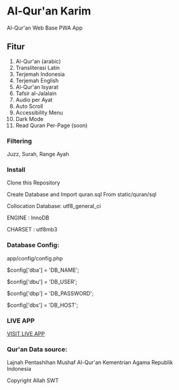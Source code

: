 # Al-Qur'an Karim 
Al-Qur'an Web Base PWA App

## Fitur
1. Al-Qur'an (arabic)
2. Transliterasi Latin
3. Terjemah Indonesia
4. Terjemah English
5. Al-Qur'an Isyarat
6. Tafsir al-Jalalain
7. Audio per Ayat
8. Auto Scroll
9. Accessibility Menu
10. Dark Mode
11. Read Quran Per-Page (soon)

### Filtering
Juzz, Surah, Range Ayah

### Install 

Clone this Repository

Create Database and Import quran.sql From static/quran/sql

Collocation Database: utf8_general_ci

ENGINE 	: InnoDB

CHARSET : utf8mb3


### Database Config:
app/config/config.php

$config['dba'] = 'DB_NAME';

$config['dbu'] = 'DB_USER';

$config['dbp'] = 'DB_PASSWORD';

$config['dbs'] = 'DB_HOST';


### LIVE APP
[VISIT LIVE APP](https://quran.lptqbanten.or.id/)

### Qur'an Data source: 

Lajnah Pentashihan Mushaf Al-Qur'an Kementrian Agama Republik Indonesia


Copyright Allah SWT

